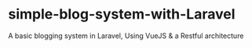 # simple-blog-system-with-Laravel
A basic blogging system in Laravel, Using VueJS &amp; a Restful architecture
